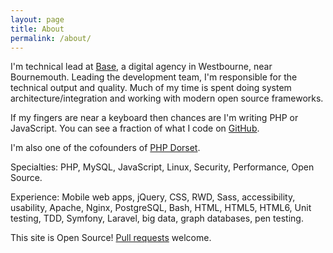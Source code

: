 ```yaml
---
layout: page
title: About
permalink: /about/
---
```


I'm technical lead at [Base](http://wearebase.com), a digital agency in Westbourne, near Bournemouth. Leading the development team, I'm responsible for the technical output and quality. Much of my time is spent doing system architecture/integration and working with modern open source frameworks.

If my fingers are near a keyboard then chances are I'm writing PHP or JavaScript. You can see a fraction of what I code on [GitHub](https://github.com/dave1010).

I'm also one of the cofounders of [PHP Dorset](http://www.phpdorset.co.uk).

Specialties: PHP, MySQL, JavaScript, Linux, Security, Performance, Open Source.

Experience: Mobile web apps, jQuery, CSS, RWD, Sass, accessibility, usability, Apache, Nginx, PostgreSQL, Bash, HTML, HTML5, HTML6, Unit testing, TDD, Symfony, Laravel, big data, graph databases, pen testing.

This site is Open Source! [Pull requests](https://github.com/dave1010/dave1010.github.io) welcome.
